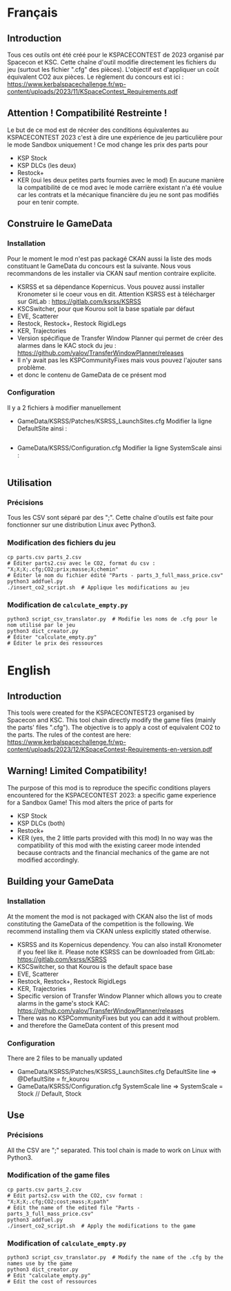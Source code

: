 # Français
## Introduction
Tous ces outils ont été créé pour le KSPACECONTEST de 2023 organisé par Spacecon et KSC.
Cette chaîne d'outil modifie directement les fichiers du jeu (surtout les fichier ".cfg" des pièces).
L'objectif est d'appliquer un coût équivalent CO2 aux pièces.
Le règlement du concours est ici :
https://www.kerbalspacechallenge.fr/wp-content/uploads/2023/11/KSpaceContest_Requirements.pdf

## Attention ! Compatibilité Restreinte !
Le but de ce mod est de récréer des conditions équivalentes au KSPACECONTEST 2023 c'est à dire une
expérience de jeu particulière pour le mode Sandbox uniquement !
Ce mod change les prix des parts pour
- KSP Stock
- KSP DLCs (les deux)
- Restock+
- KER (oui les deux petites parts fournies avec le mod)
En aucune manière la compatibilité de ce mod avec le mode carrière existant n'a été voulue car
les contrats et la mécanique financière du jeu ne sont pas modifiés pour en tenir compte.

## Construire le GameData
### Installation
Pour le moment le mod n'est pas packagé CKAN aussi la liste des mods constituant le GameData du concours
est la suivante. Nous vous recommandons de les installer via CKAN sauf mention contraire explicite.
- KSRSS et sa dépendance Kopernicus. Vous pouvez aussi installer Kronometer si le coeur vous en dit.
Attention KSRSS est à télécharger sur GitLab : https://gitlab.com/ksrss/KSRSS
- KSCSwitcher, pour que Kourou soit la base spatiale par défaut
- EVE, Scatterer
- Restock, Restock+, Restock RigidLegs
- KER, Trajectories
- Version spécifique de Transfer Window Planner qui permet de créer des alarmes dans le KAC stock du jeu :
https://github.com/yalov/TransferWindowPlanner/releases
- Il n'y avait pas les KSPCommunityFixes mais vous pouvez l'ajouter sans problème.
- et donc le contenu de GameData de ce présent mod

### Configuration 
Il y a 2 fichiers à modifier manuellement
- GameData/KSRSS/Patches/KSRSS_LaunchSites.cfg
Modifier la ligne DefaultSite ainsi :
```@DefaultSite = fr_kourou
```
- GameData/KSRSS/Configuration.cfg
Modifier la ligne SystemScale ainsi :
```SystemScale = Stock // Default, Stock
```

## Utilisation
### Précisions
Tous les CSV sont séparé par des ";".
Cette chaîne d'outils est faite pour fonctionner sur une distribution Linux avec Python3.

### Modification des fichiers du jeu
```python3 translator.py
cp parts.csv parts_2.csv
# Éditer parts2.csv avec le CO2, format du csv : "X;X;X;.cfg;CO2;prix;masse;X;chemin"
# Éditer le nom du fichier édité "Parts - parts_3_full_mass_price.csv"
python3 addfuel.py
./insert_co2_script.sh  # Applique les modifications au jeu
```

### Modification de ``calculate_empty.py``
```# Créer "parts_script_todo.csv" à partir de "Parts - parts_3_full_mass_price.csv"
python3 script_csv_translator.py  # Modifie les noms de .cfg pour le nom utilisé par le jeu
python3 dict_creator.py
# Éditer "calculate_empty.py"
# Éditer le prix des ressources
```

# English
## Introduction
This tools were created for the KSPACECONTEST23 organised by Spacecon and KSC.
This tool chain directly modify the game files (mainly the parts' files ".cfg").
The objective is to apply a cost of equivalent CO2 to the parts.
The rules of the contest are here:
https://www.kerbalspacechallenge.fr/wp-content/uploads/2023/12/KSpaceContest-Requirements-en-version.pdf

## Warning! Limited Compatibility!
The purpose of this mod is to reproduce the specific conditions players encountered for the
KSPACECONTEST 2023: a specific game experience for a Sandbox Game!
This mod alters the price of parts for
- KSP Stock
- KSP DLCs (both)
- Restock+
- KER (yes, the 2 little parts provided with this mod)
In no way was the compatibility of this mod with the existing career mode intended because
contracts and the financial mechanics of the game are not modified accordingly.

## Building your GameData
### Installation
At the moment the mod is not packaged with CKAN also the list of mods constituting the GameData of the competition
is the following. We recommend installing them via CKAN unless explicitly stated otherwise.
- KSRSS and its Kopernicus dependency. You can also install Kronometer if you feel like it.
Please note KSRSS can be downloaded from GitLab: https://gitlab.com/ksrss/KSRSS
- KSCSwitcher, so that Kourou is the default space base
- EVE, Scatterer
- Restock, Restock+, Restock RigidLegs
- KER, Trajectories
- Specific version of Transfer Window Planner which allows you to create alarms in the game's stock KAC:
https://github.com/yalov/TransferWindowPlanner/releases
- There was no KSPCommunityFixes but you can add it without problem.
- and therefore the GameData content of this present mod

### Configuration
There are 2 files to be manually updated 
- GameData/KSRSS/Patches/KSRSS_LaunchSites.cfg
DefaultSite line => 	@DefaultSite = fr_kourou
- GameData/KSRSS/Configuration.cfg
SystemScale line =>   SystemScale = Stock // Default, Stock

## Use
### Précisions
All the CSV are ";" separated.
This tool chain is made to work on Linux with Python3.

### Modification of the game files
```python3 translator.py
cp parts.csv parts_2.csv
# Edit parts2.csv with the CO2, csv format : "X;X;X;.cfg;CO2;cost;mass;X;path"
# Edit the name of the edited file "Parts - parts_3_full_mass_price.csv"
python3 addfuel.py
./insert_co2_script.sh  # Apply the modifications to the game
```

### Modification of ``calculate_empty.py``
```# Create "parts_script_todo.csv" from "Parts - parts_3_full_mass_price.csv"
python3 script_csv_translator.py  # Modify the name of the .cfg by the names use by the game
python3 dict_creator.py
# Edit "calculate_empty.py"
# Edit the cost of ressources
```
